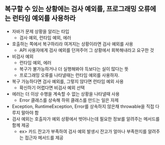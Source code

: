 ## 복구할 수 있는 상황에는 검사 예외를, 프로그래밍 오류에는 런타임 예외를 사용하라
* 자바가 문제 상황을 알리는 타입
  - 검사 예외, 런타임 예외, 에러
* 호출하는 쪽에서 복구하리라 여겨지는 상황이라면 검사 예외를 사용
  - API 사용자에게 검사 예외를 던져주어 그 상황에서 회복해내라고 요구한 것
* 비검사 예외
  - 런타임 예외, 에러
  - 복구가 불가능하거나 더 실행해봐야 득보다는 실이 많다는 뜻
  - 프로그래밍 오류를 나타낼때는 런타임 예외를 사용하자.
* 복구 가능하다면 검사 예외를, 그렇지 않다면 런타임 예외 사용
  - 확신하기 어렵다면 비검사 예외 선택
* 에러는 더 이상 수행을 계속할 수 없는 상황을 나타낼때 사용
  - Error 클래스를 상속해 하위 클래스를 만드는 일은 자제
* Exception, RuntimeException, Error를 상속하지 않은채 throwable을 직접 다루지 말아야 함
* 검사 예외는 호출자가 예외 상황에서 벗어나는데 필요한 정보를 알려주는 메서드를 함께 제공
  - ex> 카드 잔고가 부족하여 검사 예외 발생시 잔고가 얼마나 부족한지를 알려주는 접근자 메서드를 제공
  

